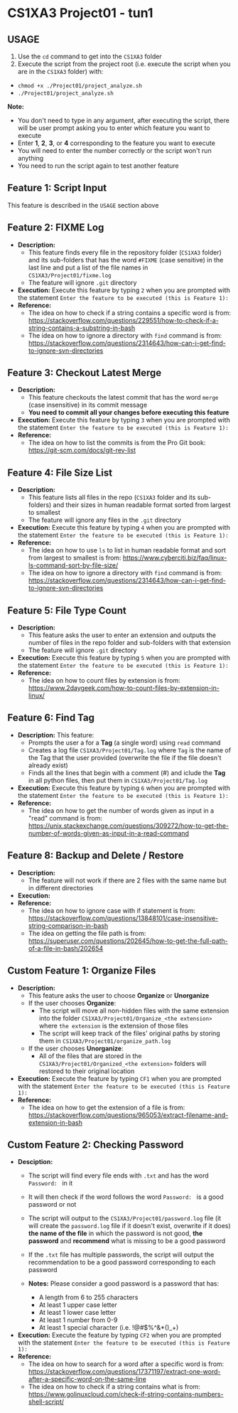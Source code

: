 # CS1XA3 Project01 - tun1

## USAGE
1. Use the `cd` command to get into the `CS1XA3` folder
2. Execute the script from the project root (i.e. execute the script when you are in the `CS1XA3` folder) with:
* `chmod +x ./Project01/project_analyze.sh`
* `./Project01/project_analyze.sh`
   
**Note:** 
* You don't need to type in any argument, after executing the script, there will be user prompt asking you to enter which feature you want to execute
* Enter __1__, __2__, __3__, or __4__ corresponding to the feature you want to execute
* You will need to enter the number correctly or the script won't run anything
* You need to run the script again to test another feature

## Feature 1: Script Input
This feature is described in the `USAGE` section above

## Feature 2: FIXME Log
* __Description:__ 
    * This feature finds every file in the repository folder (`CS1XA3` folder) and its sub-folders that has the word `#FIXME` (case sensitive) in the last line and put a list of the file names in `CS1XA3/Project01/fixme.log`
    * The feature will ignore `.git` directory
* __Execution:__ Execute this feature by typing `2` when you are prompted with the statement `Enter the feature to be executed (this is Feature 1): `
* __Reference:__ 
    * The idea on how to check if a string contains a specific word is from: https://stackoverflow.com/questions/229551/how-to-check-if-a-string-contains-a-substring-in-bash
    * The idea on how to ignore a directory with `find` command is from: https://stackoverflow.com/questions/2314643/how-can-i-get-find-to-ignore-svn-directories


## Feature 3: Checkout Latest Merge
* __Description:__ 
    * This feature checkouts the latest commit that has the word `merge` (case insensitive) in its commit message
    * __You need to commit all your changes before executing this feature__
* __Execution:__ Execute this feature by typing `3` when you are prompted with the statement `Enter the feature to be executed (this is Feature 1): `
* __Reference:__ 
    * The idea on how to list the commits is from the Pro Git book: https://git-scm.com/docs/git-rev-list


## Feature 4: File Size List
* __Description:__ 
    * This feature lists all files in the repo (`CS1XA3` folder and its sub-folders) and their sizes in human readable format sorted from largest to smallest
    * The feature will ignore any files in the `.git` directory
* __Execution:__ Execute this feature by typing `4` when you are prompted with the statement `Enter the feature to be executed (this is Feature 1): `
* __Reference:__
    * The idea on how to use `ls` to list in human readable format and sort from largest to smallest is from: https://www.cyberciti.biz/faq/linux-ls-command-sort-by-file-size/
    * The idea on how to ignore a directory with `find` command is from: https://stackoverflow.com/questions/2314643/how-can-i-get-find-to-ignore-svn-directories

## Feature 5: File Type Count
* __Description:__ 
    * This feature asks the user to enter an extension and outputs the number of files in the repo folder and sub-folders with that extension
    * The feature will ignore `.git` directory
* __Execution:__ Execute this feature by typing `5` when you are prompted with the statement `Enter the feature to be executed (this is Feature 1): `
* __Reference:__
    * The idea on how to count files by extension is from: https://www.2daygeek.com/how-to-count-files-by-extension-in-linux/

## Feature 6: Find Tag
* __Description:__ This feature:
    * Prompts the user a for a __Tag__ (a single word) using `read` command
    * Creates a log file `CS1XA3/Project01/Tag.log` where `Tag` is the name of the Tag that the user provided (overwrite the file if the file doesn't already exist)
    * Finds all the lines that begin with a comment (#) and iclude the __Tag__ in all python files, then put them in `CS1XA3/Project01/Tag.log` 
* __Execution:__ Execute this feature by typing `6` when you are prompted with the statement `Enter the feature to be executed (this is Feature 1): ` 
* __Reference:__
    * The idea on how to get the number of words given as input in a "read" command is from: https://unix.stackexchange.com/questions/309272/how-to-get-the-number-of-words-given-as-input-in-a-read-command

## Feature 8: Backup and Delete / Restore
* __Description:__
    * The feature will not work if there are 2 files with the same name but in different directories
* __Execution:__
* __Reference:__
    * The idea on how to ignore case with if statement is from: https://stackoverflow.com/questions/13848101/case-insensitive-string-comparison-in-bash
    * The idea on getting the file path is from: https://superuser.com/questions/202645/how-to-get-the-full-path-of-a-file-in-bash/202654


## Custom Feature 1: Organize Files
* __Description:__
    * This feature asks the user to choose __Organize__ or __Unorganize__
    * If the user chooses __Organize__:
        * The script will move all non-hidden files with the same extension into the folder `CS1XA3/Project01/Organize_<the extension>` where `the extension` is the extension of those files
        * The script will keep track of the files' original paths by storing them in `CS1XA3/Project01/organize_path.log` 
    * If the user chooses __Unorganize__:
        * All of the files that are stored in the `CS1XA3/Project01/Organized_<the extension>` folders will restored to their original location
* __Execution:__ Execute the feature by typing `CF1` when you are prompted with the statement `Enter the feature to be executed (this is Feature 1): `
* __Reference:__
    * The idea on how to get the extension of a file is from: https://stackoverflow.com/questions/965053/extract-filename-and-extension-in-bash

## Custom Feature 2: Checking Password
* __Desciption:__ 
    * The script will find every file ends with `.txt` and has the word `Password: ` in it
    * It will then check if the word follows the word `Password: ` is a good password or not
    * The script will output to the `CS1XA3/Project01/password.log` file (it will create the `password.log` file if it doesn't exist, overwrite if it does) __the name of the file__ in which the password is not good, __the password__ and __recommend__ what is missing to be a good password
    * If the `.txt` file has multiple passwords, the script will output the recommendation to be a good password corresponding to each password

    * __Notes:__ Please consider a good password is a password that has:
        * A length from 6 to 255 characters
        * At least 1 upper case letter
        * At least 1 lower case letter
        * At least 1 number from 0-9
        * At least 1 special character (i.e. !@#$%^&*()_+)
* __Execution:__ Execute the feature by typing `CF2` when you are prompted with the statement `Enter the feature to be executed (this is Feature 1): `
* __Reference:__
    * The idea on how to search for a word after a specific word is from: https://stackoverflow.com/questions/17371197/extract-one-word-after-a-specific-word-on-the-same-line
    * The idea on how to check if a string contains what is from: https://www.golinuxcloud.com/check-if-string-contains-numbers-shell-script/
